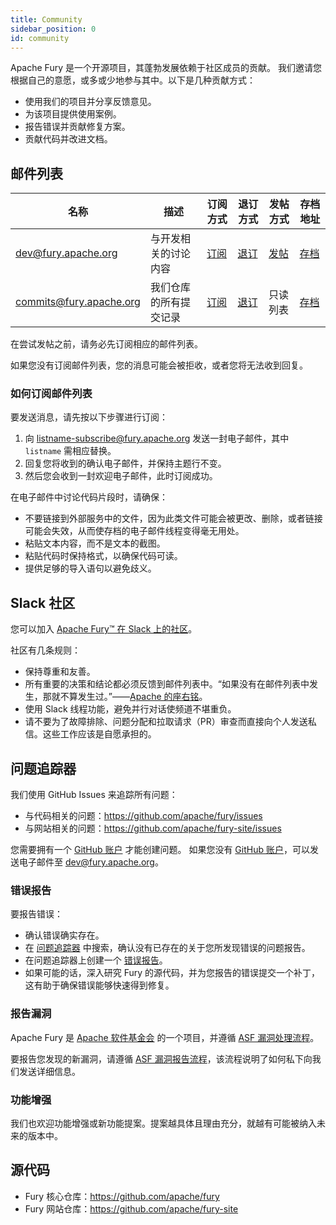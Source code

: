 ```yaml
---
title: Community
sidebar_position: 0
id: community
---
```

Apache Fury 是一个开源项目，其蓬勃发展依赖于社区成员的贡献。
我们邀请您根据自己的意愿，或多或少地参与其中。以下是几种贡献方式：

- 使用我们的项目并分享反馈意见。
- 为该项目提供使用案例。
- 报告错误并贡献修复方案。
- 贡献代码并改进文档。

## 邮件列表

| 名称                    | 描述                                        | 订阅方式                                             | 退订方式                                               | 发帖方式                               | 存档地址                                                               |
|-------------------------|---------------------------------------------|-------------------------------------------------------|-----------------------------------------------------------|------------------------------------|-----------------------------------------------------------------------|
| dev@fury.apache.org     | 与开发相关的讨论内容             | [订阅](mailto:dev-subscribe@fury.apache.org)     | [退订](mailto:dev-unsubscribe@fury.apache.org)     | [发帖](mailto:dev@fury.apache.org) | [存档](https://lists.apache.org/list.html?dev@fury.apache.org)     |
| commits@fury.apache.org | 我们仓库的所有提交记录             | [订阅](mailto:commits-subscribe@fury.apache.org) | [退订](mailto:commits-unsubscribe@fury.apache.org) | 只读列表                     | [存档](https://lists.apache.org/list.html?commits@fury.apache.org) |

在尝试发帖之前，请务必先订阅相应的邮件列表。

如果您没有订阅邮件列表，您的消息可能会被拒收，或者您将无法收到回复。

### 如何订阅邮件列表

要发送消息，请先按以下步骤进行订阅：

1. 向 listname-subscribe@fury.apache.org 发送一封电子邮件，其中 `listname` 需相应替换。
2. 回复您将收到的确认电子邮件，并保持主题行不变。
3. 然后您会收到一封欢迎电子邮件，此时订阅成功。

在电子邮件中讨论代码片段时，请确保：

- 不要链接到外部服务中的文件，因为此类文件可能会被更改、删除，或者链接可能会失效，从而使存档的电子邮件线程变得毫无用处。
- 粘贴文本内容，而不是文本的截图。
- 粘贴代码时保持格式，以确保代码可读。
- 提供足够的导入语句以避免歧义。

## Slack 社区

您可以加入 [Apache Fury™ 在 Slack 上的社区](https://join.slack.com/t/fury-project/shared_invite/zt-1u8soj4qc-ieYEu7ciHOqA2mo47llS8A)。

社区有几条规则：

- 保持尊重和友善。
- 所有重要的决策和结论都必须反馈到邮件列表中。“如果没有在邮件列表中发生，那就不算发生过。”——[Apache 的座右铭](https://theapacheway.com/on-list/)。
- 使用 Slack 线程功能，避免并行对话使频道不堪重负。
- 请不要为了故障排除、问题分配和拉取请求（PR）审查而直接向个人发送私信。这些工作应该是自愿承担的。

## 问题追踪器

我们使用 GitHub Issues 来追踪所有问题：

- 与代码相关的问题：https://github.com/apache/fury/issues
- 与网站相关的问题：https://github.com/apache/fury-site/issues

您需要拥有一个 [GitHub 账户](https://github.com/signup) 才能创建问题。
如果您没有 [GitHub 账户](https://github.com/signup)，可以发送电子邮件至 dev@fury.apache.org。

### 错误报告

要报告错误：

- 确认错误确实存在。
- 在 [问题追踪器](https://github.com/apache/fury/issues) 中搜索，确认没有已存在的关于您所发现错误的问题报告。
- 在问题追踪器上创建一个 [错误报告](https://github.com/apache/fury/issues/new?assignees=&labels=bug&projects=&template=bug_report.yml)。
- 如果可能的话，深入研究 Fury 的源代码，并为您报告的错误提交一个补丁，这有助于确保错误能够快速得到修复。

### 报告漏洞

Apache Fury 是 [Apache 软件基金会](https://apache.org/) 的一个项目，并遵循 [ASF 漏洞处理流程](https://apache.org/security/#vulnerability-handling)。

要报告您发现的新漏洞，请遵循 [ASF 漏洞报告流程](https://apache.org/security/#reporting-a-vulnerability)，该流程说明了如何私下向我们发送详细信息。

### 功能增强

我们也欢迎功能增强或新功能提案。提案越具体且理由充分，就越有可能被纳入未来的版本中。

## 源代码

- Fury 核心仓库：https://github.com/apache/fury
- Fury 网站仓库：https://github.com/apache/fury-site 